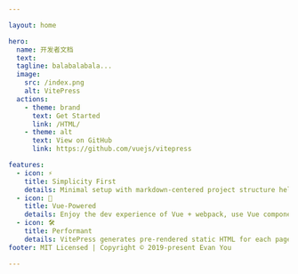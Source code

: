```yaml
---

layout: home

hero:
  name: 开发者文档
  text: 
  tagline: balabalabala...
  image:
    src: /index.png
    alt: VitePress
  actions:
    - theme: brand
      text: Get Started
      link: /HTML/
    - theme: alt
      text: View on GitHub
      link: https://github.com/vuejs/vitepress

features:
  - icon: ⚡️
    title: Simplicity First
    details: Minimal setup with markdown-centered project structure helps you focus on writing.
  - icon: 🖖
    title: Vue-Powered
    details: Enjoy the dev experience of Vue + webpack, use Vue components in markdown, and develop custom themes with Vue.
  - icon: 🛠️
    title: Performant
    details: VitePress generates pre-rendered static HTML for each page, and runs as an SPA once a page is loaded.
footer: MIT Licensed | Copyright © 2019-present Evan You

---
```



